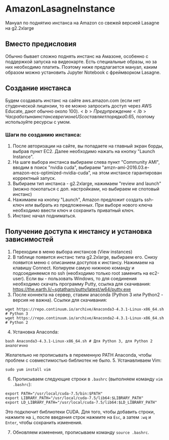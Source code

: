 # AmazonLasagneInstance
Мануал по поднятию инстанса на Amazon со свежей версией Lasagne на g2.2xlarge

## Вместо предисловия
Обычно бывает сложно поднять инстанс на Амазоне, особенно с поддержкой запуска на видеокарте. Есть специальные образы, но за них необходимо платить. Поэтому ниже предлагается мануал, каким образом можно установить Jupyter Notebook с фреймворком Lasagne.

## Создание инстанса
Будем создавать инстанс на сайте aws.amazon.com (если нет студенческой лицензии, то ее можно запросить доступ через AWS Educate, дают обычно около 100$).
<b>Предупреждение</b> Час работы на инстансе в регионе US составляет порядка 0.65$, поэтому используйте ресурсы с умом.
### Шаги по созданию инстанса:
1. После авторизации на сайте, вы попадаете на главный экран борды, выбрав пункт EC2. Далее необходимо нажать на кнопку "Launch Instance".
2. На шаге выбора инстанса выбираем слева пункт "Community AMI", вводим в поиск "nvidia cuda", выбираем "amzn-ami-2016.03.e-amazon-ecs-optimized-nvidia-cuda", на этом инстансе гарантирован корректный запуск.
3. Выбираем тип инстанса - g2.2xlarge, нажимаем "review and launch" (можно покопаться с доп. настройками, но выбираем не спотовый инстанс)
4. Нажимаем на кнопку "Launch", Amazon предложит создать ssh-ключ или выбрать из предложенных. При выборе нового ключа необходимо ввести ключ и сохранить приватный ключ.
5. Инстанс начал подниматься.

## Получение доступа к инстансу и установка зависимостей
1. Переходим в меню выбора инстансов (View instances)
2. В таблице появится инстанс типа g2.2xlarge, выбираем его. Снизу появится меню с описанием доступов к инстансу. Нажимаем на клавишу Connect. Копируем самую нижнюю команду и подсоединяемся по ssh (необходимо только root заменить на ec2-user). Если вы - пользовать Windows, то для соединения необходимо скачать программу Putty, ссылка для скачивания: https://the.earth.li/~sgtatham/putty/latest/w64/putty.exe
3. После коннекта на сервер, ставим anaconda (Python 3 или Python2 - версия не важна). Ссылки для скачивания:
```
wget https://repo.continuum.io/archive/Anaconda3-4.3.1-Linux-x86_64.sh # Python 3
wget https://repo.continuum.io/archive/Anaconda2-4.3.1-Linux-x86_64.sh # Python 2
```
4. Установка Anaconda:
```
bash Anaconda3-4.3.1-Linux-x86_64.sh # Для Python 3, для Python 2 аналогично
```
Желательно не прописывать в переменную PATH Anaconda, чтобы проблем с совместимостью библиотек не было.
5. Устанавливаем Vim:
```
sudo yum install vim
```
6. Прописываем следующие строки в `.bashrc` (выполняем команду `vim .bashrc`):
```
export PATH="/usr/local/cuda-7.5/bin:$PATH"
export LIBRARY_PATH="/usr/local/cuda-7.5/lib64:$LIBRARY_PATH"
export LD_LIBRARY_PATH="/usr/local/cuda-7.5/lib64:$LD_LIBRARY_PATH"
```
Это подключит библиотеки CUDA. Для того, чтобы добавить строки, нажмите на `i`, после введения строк нажмите на `Esc`, а затем `:wq` и `Enter`, чтобы сохранить изменения.

7. Обновляем изменения, прописываем команду `source .bashrc`.
